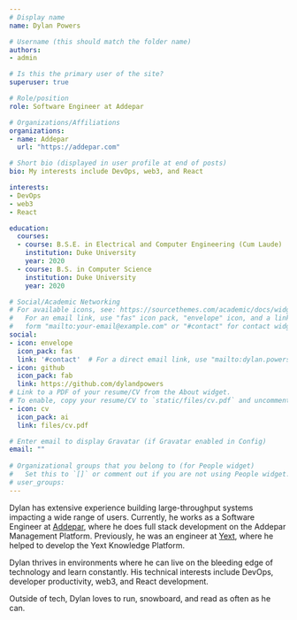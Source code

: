 ```yaml
---
# Display name
name: Dylan Powers

# Username (this should match the folder name)
authors:
- admin

# Is this the primary user of the site?
superuser: true

# Role/position
role: Software Engineer at Addepar

# Organizations/Affiliations
organizations:
- name: Addepar
  url: "https://addepar.com"

# Short bio (displayed in user profile at end of posts)
bio: My interests include DevOps, web3, and React

interests:
- DevOps
- web3
- React

education:
  courses:
  - course: B.S.E. in Electrical and Computer Engineering (Cum Laude)
    institution: Duke University
    year: 2020
  - course: B.S. in Computer Science
    institution: Duke University
    year: 2020

# Social/Academic Networking
# For available icons, see: https://sourcethemes.com/academic/docs/widgets/#icons
#   For an email link, use "fas" icon pack, "envelope" icon, and a link in the
#   form "mailto:your-email@example.com" or "#contact" for contact widget.
social:
- icon: envelope
  icon_pack: fas
  link: '#contact'  # For a direct email link, use "mailto:dylan.powers@duke.edu".
- icon: github
  icon_pack: fab
  link: https://github.com/dylandpowers
# Link to a PDF of your resume/CV from the About widget.
# To enable, copy your resume/CV to `static/files/cv.pdf` and uncomment the lines below.  
- icon: cv
  icon_pack: ai
  link: files/cv.pdf

# Enter email to display Gravatar (if Gravatar enabled in Config)
email: ""
  
# Organizational groups that you belong to (for People widget)
#   Set this to `[]` or comment out if you are not using People widget.  
# user_groups:
---
```


Dylan has extensive experience building large-throughput systems impacting a wide range of users. 
Currently, he works as a Software Engineer at [Addepar](https://addepar.com), where he does full 
stack development on the Addepar Management Platform. Previously, he was an engineer at 
[Yext](https://yext.com), where he helped to develop the Yext Knowledge Platform.

Dylan thrives in environments where he can live on the bleeding edge of technology and learn 
constantly. His technical interests include DevOps, developer productivity, web3, and React 
development.

Outside of tech, Dylan loves to run, snowboard, and read as often as he can.